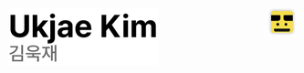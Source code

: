 <div><img src="Group 332.svg" style="height: 50px" align="right" />

  <picture>
    <source media="(prefers-color-scheme: dark)" srcset="Group 334.svg">
    <source media="(prefers-color-scheme: light)" srcset="Group 333.svg">
    <img alt="Ukjae Kim" src="Group 333.svg">
  </picture>
